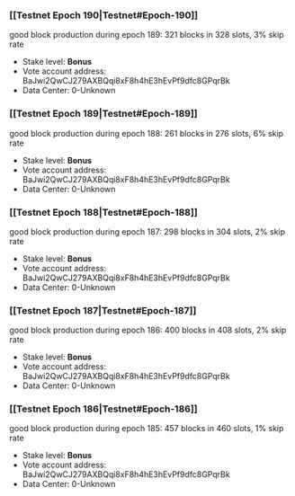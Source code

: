 ### [[Testnet Epoch 190|Testnet#Epoch-190]]
good block production during epoch 189: 321 blocks in 328 slots, 3% skip rate
* Stake level: **Bonus** 
* Vote account address: BaJwi2QwCJ279AXBQqi8xF8h4hE3hEvPf9dfc8GPqrBk
* Data Center: 0-Unknown
### [[Testnet Epoch 189|Testnet#Epoch-189]]
good block production during epoch 188: 261 blocks in 276 slots, 6% skip rate
* Stake level: **Bonus** 
* Vote account address: BaJwi2QwCJ279AXBQqi8xF8h4hE3hEvPf9dfc8GPqrBk
* Data Center: 0-Unknown
### [[Testnet Epoch 188|Testnet#Epoch-188]]
good block production during epoch 187: 298 blocks in 304 slots, 2% skip rate
* Stake level: **Bonus** 
* Vote account address: BaJwi2QwCJ279AXBQqi8xF8h4hE3hEvPf9dfc8GPqrBk
* Data Center: 0-Unknown
### [[Testnet Epoch 187|Testnet#Epoch-187]]
good block production during epoch 186: 400 blocks in 408 slots, 2% skip rate
* Stake level: **Bonus** 
* Vote account address: BaJwi2QwCJ279AXBQqi8xF8h4hE3hEvPf9dfc8GPqrBk
* Data Center: 0-Unknown
### [[Testnet Epoch 186|Testnet#Epoch-186]]
good block production during epoch 185: 457 blocks in 460 slots, 1% skip rate
* Stake level: **Bonus** 
* Vote account address: BaJwi2QwCJ279AXBQqi8xF8h4hE3hEvPf9dfc8GPqrBk
* Data Center: 0-Unknown